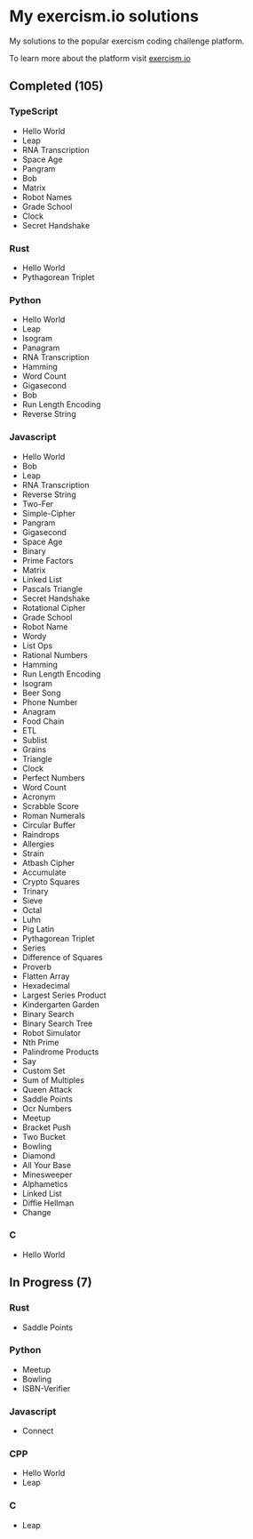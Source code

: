 # My exercism.io solutions

My solutions to the popular exercism coding challenge platform.

To learn more about the platform visit [exercism.io](https://exercism.io/)

## Completed (105)

### TypeScript

- Hello World
- Leap
- RNA Transcription
- Space Age
- Pangram
- Bob
- Matrix
- Robot Names
- Grade School
- Clock
- Secret Handshake

### Rust

- Hello World
- Pythagorean Triplet

### Python

- Hello World
- Leap
- Isogram
- Panagram
- RNA Transcription
- Hamming
- Word Count
- Gigasecond
- Bob
- Run Length Encoding
- Reverse String

### Javascript

- Hello World
- Bob
- Leap
- RNA Transcription
- Reverse String
- Two-Fer
- Simple-Cipher
- Pangram
- Gigasecond
- Space Age
- Binary
- Prime Factors
- Matrix
- Linked List
- Pascals Triangle
- Secret Handshake
- Rotational Cipher
- Grade School
- Robot Name
- Wordy
- List Ops
- Rational Numbers
- Hamming
- Run Length Encoding
- Isogram
- Beer Song
- Phone Number
- Anagram
- Food Chain
- ETL
- Sublist
- Grains
- Triangle
- Clock
- Perfect Numbers
- Word Count
- Acronym
- Scrabble Score
- Roman Numerals
- Circular Buffer
- Raindrops
- Allergies
- Strain
- Atbash Cipher
- Accumulate
- Crypto Squares
- Trinary
- Sieve
- Octal
- Luhn
- Pig Latin
- Pythagorean Triplet
- Series
- Difference of Squares
- Proverb
- Flatten Array
- Hexadecimal
- Largest Series Product
- Kindergarten Garden
- Binary Search
- Binary Search Tree
- Robot Simulator
- Nth Prime
- Palindrome Products
- Say
- Custom Set
- Sum of Multiples
- Queen Attack
- Saddle Points
- Ocr Numbers
- Meetup
- Bracket Push
- Two Bucket
- Bowling
- Diamond
- All Your Base
- Minesweeper
- Alphametics
- Linked List
- Diffie Hellman
- Change

### C

- Hello World

## In Progress (7)

### Rust

- Saddle Points

### Python

- Meetup
- Bowling
- ISBN-Verifier

### Javascript

- Connect

### CPP

- Hello World
- Leap

### C

- Leap
